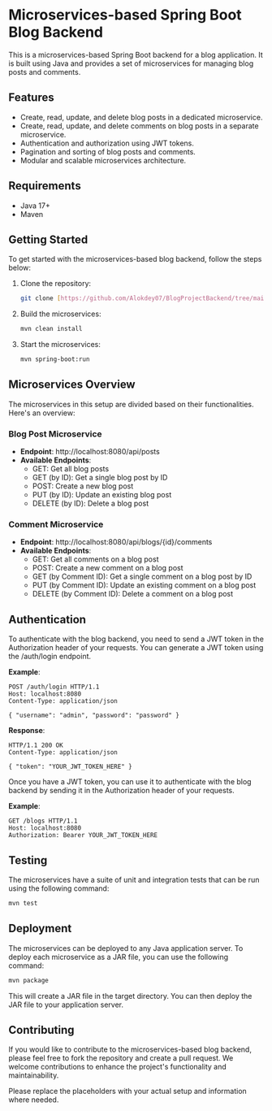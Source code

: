 
# Microservices-based Spring Boot Blog Backend

This is a microservices-based Spring Boot backend for a blog application. It is built using Java and provides a set of microservices for managing blog posts and comments.

## Features

- Create, read, update, and delete blog posts in a dedicated microservice.
- Create, read, update, and delete comments on blog posts in a separate microservice.
- Authentication and authorization using JWT tokens.
- Pagination and sorting of blog posts and comments.
- Modular and scalable microservices architecture.

## Requirements

- Java 17+
- Maven

## Getting Started

To get started with the microservices-based blog backend, follow the steps below:

1. Clone the repository:

   ```bash
   git clone [https://github.com/Alokdey07/BlogProjectBackend/tree/main]
   ```

2. Build the microservices:

   ```bash
   mvn clean install
   ```

3. Start the microservices:

   ```bash
   mvn spring-boot:run
   ```

## Microservices Overview

The microservices in this setup are divided based on their functionalities. Here's an overview:

### Blog Post Microservice

- **Endpoint**: http://localhost:8080/api/posts
- **Available Endpoints**:
  - GET: Get all blog posts
  - GET (by ID): Get a single blog post by ID
  - POST: Create a new blog post
  - PUT (by ID): Update an existing blog post
  - DELETE (by ID): Delete a blog post

### Comment Microservice

- **Endpoint**: http://localhost:8080/api/blogs/{id}/comments
- **Available Endpoints**:
  - GET: Get all comments on a blog post
  - POST: Create a new comment on a blog post
  - GET (by Comment ID): Get a single comment on a blog post by ID
  - PUT (by Comment ID): Update an existing comment on a blog post
  - DELETE (by Comment ID): Delete a comment on a blog post

## Authentication

To authenticate with the blog backend, you need to send a JWT token in the Authorization header of your requests. You can generate a JWT token using the /auth/login endpoint.

**Example**:

```http
POST /auth/login HTTP/1.1
Host: localhost:8080
Content-Type: application/json

{ "username": "admin", "password": "password" }
```

**Response**:

```http
HTTP/1.1 200 OK
Content-Type: application/json

{ "token": "YOUR_JWT_TOKEN_HERE" }
```

Once you have a JWT token, you can use it to authenticate with the blog backend by sending it in the Authorization header of your requests.

**Example**:

```http
GET /blogs HTTP/1.1
Host: localhost:8080
Authorization: Bearer YOUR_JWT_TOKEN_HERE
```

## Testing

The microservices have a suite of unit and integration tests that can be run using the following command:

```bash
mvn test
```

## Deployment

The microservices can be deployed to any Java application server. To deploy each microservice as a JAR file, you can use the following command:

```bash
mvn package
```

This will create a JAR file in the target directory. You can then deploy the JAR file to your application server.

## Contributing

If you would like to contribute to the microservices-based blog backend, please feel free to fork the repository and create a pull request. We welcome contributions to enhance the project's functionality and maintainability.

Please replace the placeholders with your actual setup and information where needed.
